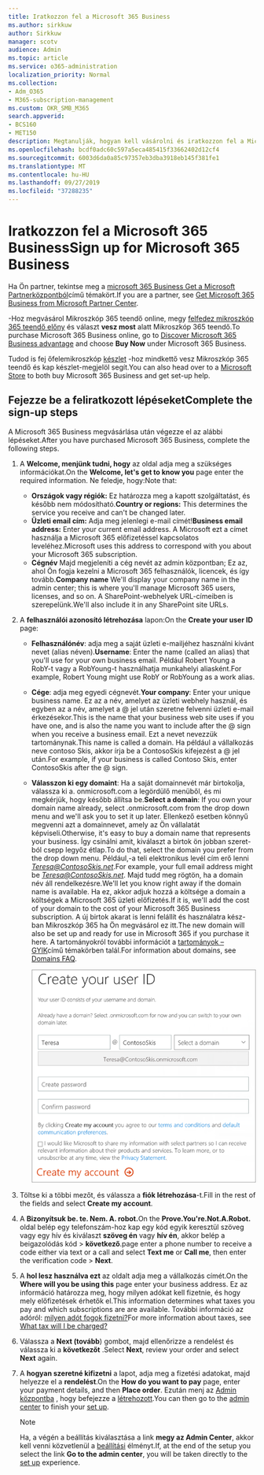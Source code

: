 ```yaml
---
title: Iratkozzon fel a Microsoft 365 Business
ms.author: sirkkuw
author: Sirkkuw
manager: scotv
audience: Admin
ms.topic: article
ms.service: o365-administration
localization_priority: Normal
ms.collection:
- Adm_O365
- M365-subscription-management
ms.custom: OKR_SMB_M365
search.appverid:
- BCS160
- MET150
description: Megtanulják, hogyan kell vásárolni és iratkozzon fel a Microsoft 365 Business.
ms.openlocfilehash: bcdf0adc60c597a5eca485415f33662402d12cf4
ms.sourcegitcommit: 6003d6da0a85c97357eb3dba3918eb145f381fe1
ms.translationtype: MT
ms.contentlocale: hu-HU
ms.lasthandoff: 09/27/2019
ms.locfileid: "37288235"
---
```

# <a name="sign-up-for-microsoft-365-business"></a><span data-ttu-id="1812e-103">Iratkozzon fel a Microsoft 365 Business</span><span class="sxs-lookup"><span data-stu-id="1812e-103">Sign up for Microsoft 365 Business</span></span>

<span data-ttu-id="1812e-104">Ha Ön partner, tekintse meg a [microsoft 365 Business Get a Microsoft Partnerközpontból](get-microsoft-365-business.md#get-microsoft-365-business-from-microsoft-partner-center)című témakört.</span><span class="sxs-lookup"><span data-stu-id="1812e-104">If you are a partner, see [Get Microsoft 365 Business from Microsoft Partner Center](get-microsoft-365-business.md#get-microsoft-365-business-from-microsoft-partner-center).</span></span>

<span data-ttu-id="1812e-105">-Hoz megvásárol Mikroszkóp 365 teendő online, megy [felfedez mikroszkóp 365 teendő előny](https://www.microsoft.com/microsoft-365/business#pmg-cmp-desktop) és választ **vesz most** alatt Mikroszkóp 365 teendő.</span><span class="sxs-lookup"><span data-stu-id="1812e-105">To purchase Microsoft 365 Business online, go to [Discover Microsoft 365 Business advantage](https://www.microsoft.com/microsoft-365/business#pmg-cmp-desktop) and choose **Buy Now** under Microsoft 365 Business.</span></span>

<span data-ttu-id="1812e-106">Tudod is fej őfelemikroszkóp [készlet](https://www.microsoft.com/en-us/store/locations/find-a-store?icid=en-us_UF_FAS) -hoz mindkettő vesz Mikroszkóp 365 teendő és kap készlet-megjelöl segít.</span><span class="sxs-lookup"><span data-stu-id="1812e-106">You can also head over to a [Microsoft Store](https://www.microsoft.com/en-us/store/locations/find-a-store?icid=en-us_UF_FAS) to both buy Microsoft 365 Business and get set-up help.</span></span>

## <a name="complete-the-sign-up-steps"></a><span data-ttu-id="1812e-107">Fejezze be a feliratkozott lépéseket</span><span class="sxs-lookup"><span data-stu-id="1812e-107">Complete the sign-up steps</span></span>

<span data-ttu-id="1812e-108">A Microsoft 365 Business megvásárlása után végezze el az alábbi lépéseket.</span><span class="sxs-lookup"><span data-stu-id="1812e-108">After you have purchased Microsoft 365 Business, complete the following steps.</span></span>

1. <span data-ttu-id="1812e-109">A **Welcome, menjünk tudni, hogy** az oldal adja meg a szükséges információkat.</span><span class="sxs-lookup"><span data-stu-id="1812e-109">On the **Welcome, let's get to know you** page enter the required information.</span></span> <span data-ttu-id="1812e-110">Ne feledje, hogy:</span><span class="sxs-lookup"><span data-stu-id="1812e-110">Note that:</span></span>
 
    -  <span data-ttu-id="1812e-111">**Országok vagy régiók:** Ez határozza meg a kapott szolgáltatást, és később nem módosítható.</span><span class="sxs-lookup"><span data-stu-id="1812e-111">**Country or regions:** This determines the service you receive and can't be changed later.</span></span>
    - <span data-ttu-id="1812e-112">**Üzleti email cím:** Adja meg jelenlegi e-mail címét!</span><span class="sxs-lookup"><span data-stu-id="1812e-112">**Business email address:** Enter your current email address.</span></span> <span data-ttu-id="1812e-113">A Microsoft ezt a címet használja a Microsoft 365 előfizetéssel kapcsolatos leveléhez.</span><span class="sxs-lookup"><span data-stu-id="1812e-113">Microsoft uses this address to correspond with you about your Microsoft 365 subscription.</span></span>
    - <span data-ttu-id="1812e-114">**Cégnév** Majd megjeleníti a cég nevét az admin központban; Ez az, ahol Ön fogja kezelni a Microsoft 365 felhasználók, licencek, és így tovább.</span><span class="sxs-lookup"><span data-stu-id="1812e-114">**Company name** We'll display your company name in the admin center; this is where you'll manage Microsoft 365 users, licenses, and so on.</span></span> <span data-ttu-id="1812e-115">A SharePoint-webhelyek URL-címeiben is szerepelünk.</span><span class="sxs-lookup"><span data-stu-id="1812e-115">We'll also include it in any SharePoint site URLs.</span></span>

2. <span data-ttu-id="1812e-116">A **felhasználói azonosító létrehozása** lapon:</span><span class="sxs-lookup"><span data-stu-id="1812e-116">On the **Create your user ID** page:</span></span>

    - <span data-ttu-id="1812e-117">**Felhasználónév**: adja meg a saját üzleti e-mailjéhez használni kívánt nevet (alias néven).</span><span class="sxs-lookup"><span data-stu-id="1812e-117">**Username**: Enter the name (called an alias) that you'll use for your own business email.</span></span> <span data-ttu-id="1812e-118">Például Robert Young a RobY-t vagy a RobYoung-t használhatja munkahelyi aliasként.</span><span class="sxs-lookup"><span data-stu-id="1812e-118">For example, Robert Young might use RobY or RobYoung as a work alias.</span></span>
    - <span data-ttu-id="1812e-119">**Cége**: adja meg egyedi cégnevét.</span><span class="sxs-lookup"><span data-stu-id="1812e-119">**Your company**: Enter your unique business name.</span></span> <span data-ttu-id="1812e-120">Ez az a név, amelyet az üzleti webhely használ, és egyben az a név, amelyet a @ jel után szeretne felvenni üzleti e-mail érkezésekor.</span><span class="sxs-lookup"><span data-stu-id="1812e-120">This is the name that your business web site uses if you have one, and is also the name you want to include after the @ sign when you receive a business email.</span></span> <span data-ttu-id="1812e-121">Ezt a nevet nevezzük tartománynak.</span><span class="sxs-lookup"><span data-stu-id="1812e-121">This name is called a domain.</span></span> <span data-ttu-id="1812e-122">Ha például a vállalkozás neve contoso Skis, akkor írja be a ContosoSkis kifejezést a @ jel után.</span><span class="sxs-lookup"><span data-stu-id="1812e-122">For example, if your business is called Contoso Skis, enter ContosoSkis after the @ sign.</span></span>
    - <span data-ttu-id="1812e-123">**Válasszon ki egy domaint**: Ha a saját domainnevét már birtokolja, válassza ki a. onmicrosoft.com a legördülő menüből, és mi megkérjük, hogy később állítsa be.</span><span class="sxs-lookup"><span data-stu-id="1812e-123">**Select a domain**: If you own your domain name already, select .onmicrosoft.com from the drop down menu and we'll ask you to set it up later.</span></span> <span data-ttu-id="1812e-124">Ellenkező esetben könnyű megvenni azt a domainnevet, amely az Ön vállalatát képviseli.</span><span class="sxs-lookup"><span data-stu-id="1812e-124">Otherwise, it's easy to buy a domain name that represents your business.</span></span> <span data-ttu-id="1812e-125">Így csinálni amit, kiválaszt a birtok ön jobban szeret-ból csepp legyőz étlap.</span><span class="sxs-lookup"><span data-stu-id="1812e-125">To do that, select the domain you prefer from the drop down menu.</span></span> <span data-ttu-id="1812e-126">Például,-a teli elektronikus levél cím erő lenni *Teresa@ContosoSkis.net*.</span><span class="sxs-lookup"><span data-stu-id="1812e-126">For example, your full email address might be *Teresa@ContosoSkis.net*.</span></span> <span data-ttu-id="1812e-127">Majd tudd meg rögtön, ha a domain név áll rendelkezésre.</span><span class="sxs-lookup"><span data-stu-id="1812e-127">We'll let you know right away if the domain name is available.</span></span> <span data-ttu-id="1812e-128">Ha ez, akkor adjuk hozzá a költsége a domain a költségek a Microsoft 365 üzleti előfizetés.</span><span class="sxs-lookup"><span data-stu-id="1812e-128">If it is, we'll add the cost of your domain to the cost of your Microsoft 365 Business subscription.</span></span> <span data-ttu-id="1812e-129">A új birtok akarat is lenni felállít és használatra kész-ban Mikroszkóp 365 ha Ön megvásárol ez itt.</span><span class="sxs-lookup"><span data-stu-id="1812e-129">The new domain will also be set up and ready for use in Microsoft 365 if you purchase it here.</span></span> <span data-ttu-id="1812e-130">A tartományokról további információt a [tartományok – GYIK](https://docs.microsoft.com/office365/admin/setup/domains-faq)című témakörben talál.</span><span class="sxs-lookup"><span data-stu-id="1812e-130">For information about domains, see [Domains FAQ](https://docs.microsoft.com/office365/admin/setup/domains-faq).</span></span>
    
        ![Ernyőz-ból teremt-a felhasználó azonosítás oldal.](media/signinuserid.png)

3. <span data-ttu-id="1812e-132">Töltse ki a többi mezőt, és válassza a **fiók létrehozása**-t.</span><span class="sxs-lookup"><span data-stu-id="1812e-132">Fill in the rest of the fields and select **Create my account**.</span></span>
4. <span data-ttu-id="1812e-133">A **Bizonyítsuk be. te. Nem. A. robot.**</span><span class="sxs-lookup"><span data-stu-id="1812e-133">On the **Prove.You're.Not.A.Robot.**</span></span> <span data-ttu-id="1812e-134">oldal belép egy telefonszám-hoz kap egy kód egyik keresztül szöveg vagy egy hív és kiválaszt **szöveg én** vagy **hív én**, akkor belép a beigazolódás kód \> **következő**.</span><span class="sxs-lookup"><span data-stu-id="1812e-134">page enter a phone number to receive a code either via text or a call and select **Text me** or **Call me**, then enter the verification code \> **Next**.</span></span>
5. <span data-ttu-id="1812e-135">A **hol lesz használva ezt** az oldalt adja meg a vállalkozás címét.</span><span class="sxs-lookup"><span data-stu-id="1812e-135">On the **Where will you be using this** page enter your business address.</span></span> <span data-ttu-id="1812e-136">Ez az információ határozza meg, hogy milyen adókat kell fizetnie, és hogy mely előfizetések érhetők el.</span><span class="sxs-lookup"><span data-stu-id="1812e-136">This information determines what taxes you pay and which subscriptions are are available.</span></span> <span data-ttu-id="1812e-137">További információ az adóról: [milyen adót fogok fizetni?](https://docs.microsoft.com/office365/admin/subscriptions-and-billing/what-tax-will-i-be-charged?view=o365-worldwide)</span><span class="sxs-lookup"><span data-stu-id="1812e-137">For more information about taxes, see [What tax will I be charged?](https://docs.microsoft.com/office365/admin/subscriptions-and-billing/what-tax-will-i-be-charged?view=o365-worldwide)</span></span> 
1. <span data-ttu-id="1812e-138">Válassza a **Next (tovább**) gombot, majd ellenőrizze a rendelést és válassza ki a **következőt** .</span><span class="sxs-lookup"><span data-stu-id="1812e-138">Select **Next**, review your order and select **Next** again.</span></span>
1. <span data-ttu-id="1812e-139">A **hogyan szeretné kifizetni** a lapot, adja meg a fizetési adatokat, majd helyezze el a **rendelést**.</span><span class="sxs-lookup"><span data-stu-id="1812e-139">On the **How do you want to pay** page, enter your payment details, and then **Place order**.</span></span>
    <span data-ttu-id="1812e-140">Ezután menj az [Admin központba](https://docs.microsoft.com/en-us/office365/admin/subscriptions-and-billing/what-tax-will-i-be-charged?view=o365-worldwide) , hogy befejezze a [létrehozott](set-up.md).</span><span class="sxs-lookup"><span data-stu-id="1812e-140">You can then go to the [admin center](https://docs.microsoft.com/en-us/office365/admin/subscriptions-and-billing/what-tax-will-i-be-charged?view=o365-worldwide) to finish your [set up](set-up.md).</span></span>

    > [!NOTE]
    > <span data-ttu-id="1812e-141">Ha, a végén a beállítás kiválasztása a link **megy az Admin Center**, akkor kell venni közvetlenül a [beállítási](set-up.md) élményt.</span><span class="sxs-lookup"><span data-stu-id="1812e-141">If, at the end of the setup you select the link **Go to the admin center**, you will be taken directly to the [set up](set-up.md) experience.</span></span>